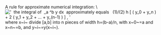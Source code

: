 A rule for approximate numerical integration: \\
!['  the integral of  \_a \^b y dx  approximately equals   (1)/(2) h [ ( y\_0 + y\_n ) + 2 ( y\_1 + y\_2 + ... + y\_(n-1) ) ] , '](../dictionary/equation_images/1717.1..png)
where x~i~ divide [a,b] into n pieces of width h=(b-a)/n, with x~0~=a
and x~n~=b, and y~i~=y(x~i~).
